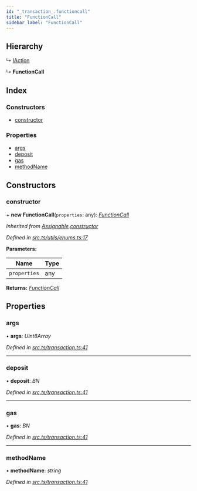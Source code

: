 ```yaml
---
id: "_transaction_.functioncall"
title: "FunctionCall"
sidebar_label: "FunctionCall"
---
```


## Hierarchy

  ↳ [IAction](_transaction_.iaction.md)

  ↳ **FunctionCall**

## Index

### Constructors

* [constructor](_transaction_.functioncall.md#constructor)

### Properties

* [args](_transaction_.functioncall.md#args)
* [deposit](_transaction_.functioncall.md#deposit)
* [gas](_transaction_.functioncall.md#gas)
* [methodName](_transaction_.functioncall.md#methodname)

## Constructors

###  constructor

\+ **new FunctionCall**(`properties`: any): *[FunctionCall](_transaction_.functioncall.md)*

*Inherited from [Assignable](_utils_enums_.assignable.md).[constructor](_utils_enums_.assignable.md#constructor)*

*Defined in [src.ts/utils/enums.ts:17](https://github.com/nearprotocol/nearlib/blob/06c3a45/src.ts/utils/enums.ts#L17)*

**Parameters:**

Name | Type |
------ | ------ |
`properties` | any |

**Returns:** *[FunctionCall](_transaction_.functioncall.md)*

## Properties

###  args

• **args**: *Uint8Array*

*Defined in [src.ts/transaction.ts:41](https://github.com/nearprotocol/nearlib/blob/06c3a45/src.ts/transaction.ts#L41)*

___

###  deposit

• **deposit**: *BN*

*Defined in [src.ts/transaction.ts:41](https://github.com/nearprotocol/nearlib/blob/06c3a45/src.ts/transaction.ts#L41)*

___

###  gas

• **gas**: *BN*

*Defined in [src.ts/transaction.ts:41](https://github.com/nearprotocol/nearlib/blob/06c3a45/src.ts/transaction.ts#L41)*

___

###  methodName

• **methodName**: *string*

*Defined in [src.ts/transaction.ts:41](https://github.com/nearprotocol/nearlib/blob/06c3a45/src.ts/transaction.ts#L41)*
